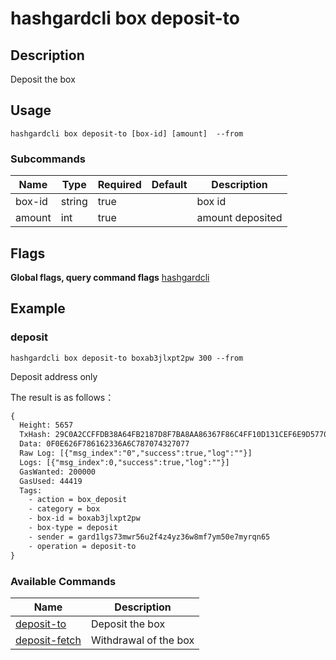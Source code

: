 # hashgardcli box deposit-to

## Description
Deposit the box



## Usage
```shell
hashgardcli box deposit-to [box-id] [amount]  --from
```



### Subcommands

| Name | Type  | Required  | Default| Description    |
| ------ | ------ | -------- | ------ | ------------ |
| box-id | string | true |        | box id |
| amount | int   | true |        | amount deposited  |



## Flags

**Global flags, query command flags** [hashgardcli](../README.md)

## Example

### deposit

```shell
hashgardcli box deposit-to boxab3jlxpt2pw 300 --from
```

Deposit address only



The result is as follows：

```txt
{
  Height: 5657
  TxHash: 29C0A2CCFFDB38A64FB2187D8F7BA8AA86367F86C4FF10D131CEF6E9D5770235
  Data: 0F0E626F786162336A6C787074327077
  Raw Log: [{"msg_index":"0","success":true,"log":""}]
  Logs: [{"msg_index":0,"success":true,"log":""}]
  GasWanted: 200000
  GasUsed: 44419
  Tags:
    - action = box_deposit
    - category = box
    - box-id = boxab3jlxpt2pw
    - box-type = deposit
    - sender = gard1lgs73mwr56u2f4z4yz36w8mf7ym50e7myrqn65
    - operation = deposit-to
}
```



### Available Commands

| Name                           | Description                |
| --------------------------------- | ------------------------ |
| [deposit-to](deposit-to.md)       | Deposit the box |
| [deposit-fetch](deposit-fetch.md) | Withdrawal of the box |
